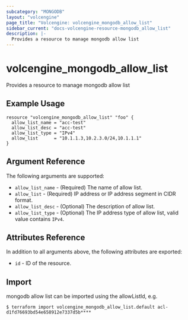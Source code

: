 ```yaml
---
subcategory: "MONGODB"
layout: "volcengine"
page_title: "Volcengine: volcengine_mongodb_allow_list"
sidebar_current: "docs-volcengine-resource-mongodb_allow_list"
description: |-
  Provides a resource to manage mongodb allow list
---
```

# volcengine_mongodb_allow_list
Provides a resource to manage mongodb allow list
## Example Usage
```hcl
resource "volcengine_mongodb_allow_list" "foo" {
  allow_list_name = "acc-test"
  allow_list_desc = "acc-test"
  allow_list_type = "IPv4"
  allow_list      = "10.1.1.3,10.2.3.0/24,10.1.1.1"
}
```
## Argument Reference
The following arguments are supported:
* `allow_list_name` - (Required) The name of allow list.
* `allow_list` - (Required) IP address or IP address segment in CIDR format.
* `allow_list_desc` - (Optional) The description of allow list.
* `allow_list_type` - (Optional) The IP address type of allow list, valid value contains `IPv4`.

## Attributes Reference
In addition to all arguments above, the following attributes are exported:
* `id` - ID of the resource.



## Import
mongodb allow list can be imported using the allowListId, e.g.
```
$ terraform import volcengine_mongodb_allow_list.default acl-d1fd76693bd54e658912e7337d5b****
```

